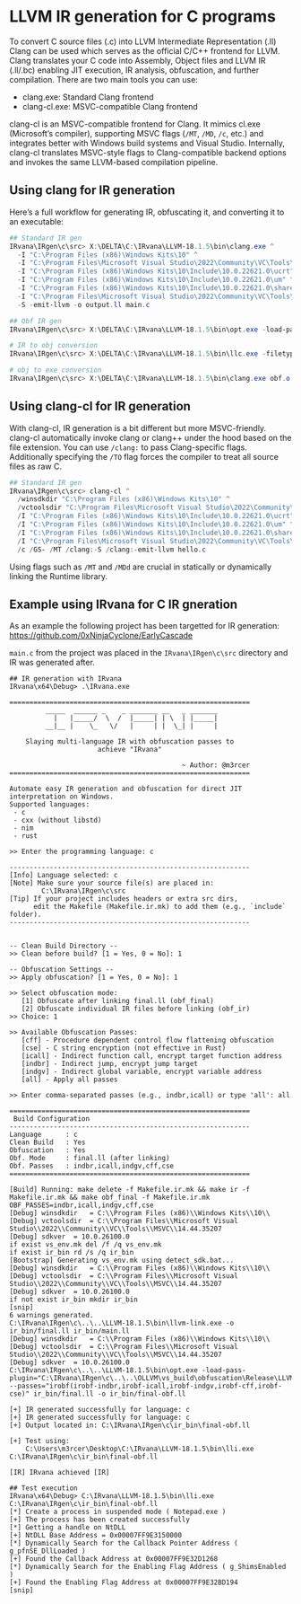 # LLVM IR generation for C programs

To convert C source files (.c) into LLVM Intermediate Representation (.ll)  Clang can be used which serves as the official C/C++ frontend for LLVM. Clang translates your C code into Assembly, Object files and LLVM IR (.ll/.bc) enabling JIT execution, IR analysis, obfuscation, and further compilation.
There are two main tools you can use:
- clang.exe: Standard Clang frontend
- clang-cl.exe: MSVC-compatible Clang frontend

clang-cl is an MSVC-compatible frontend for Clang. It mimics cl.exe (Microsoft’s compiler), supporting MSVC flags (`/MT`, `/MD`, `/c`, etc.) and integrates better with Windows build systems and Visual Studio.
Internally, clang-cl translates MSVC-style flags to Clang-compatible backend options and invokes the same LLVM-based compilation pipeline.


## Using clang for IR generation

Here’s a full workflow for generating IR, obfuscating it, and converting it to an executable:

```powershell
## Standard IR gen
IRvana\IRgen\c\src> X:\DELTA\C:\IRvana\LLVM-18.1.5\bin\clang.exe ^
  -I "C:\Program Files (x86)\Windows Kits\10" ^
  -I "C:\Program Files\Microsoft Visual Studio\2022\Community\VC\Tools\MSVC\14.36.32532" ^
  -I "C:\Program Files (x86)\Windows Kits\10\Include\10.0.22621.0\ucrt" ^
  -I "C:\Program Files (x86)\Windows Kits\10\Include\10.0.22621.0\um" ^
  -I "C:\Program Files (x86)\Windows Kits\10\Include\10.0.22621.0\shared" ^
  -I "C:\Program Files\Microsoft Visual Studio\2022\Community\VC\Tools\MSVC\14.16.27023\include" ^
  -S -emit-llvm -o output.ll main.c

## Obf IR gen
IRvana\IRgen\c\src> X:\DELTA\C:\IRvana\LLVM-18.1.5\bin\opt.exe -load-pass-plugin="X:\DELTA\C:\IRvana\OLLVM\build\obfuscation\Release\LLVMObfuscationx.dll" --passes="irobf(irobf-indbr,irobf-icall,irobf-indgv,irobf-cff,irobf-cse)" output.ll -o obf.ll

# IR to obj conversion
IRvana\IRgen\c\src> X:\DELTA\C:\IRvana\LLVM-18.1.5\bin\llc.exe -filetype=obj obf.ll -o obf.o

# obj to exe conversion
IRvana\IRgen\c\src> X:\DELTA\C:\IRvana\LLVM-18.1.5\bin\clang.exe obf.o -o obf.exe
```

## Using clang-cl for IR generation

With clang-cl, IR generation is a bit different but more MSVC-friendly. clang-cl automatically invoke clang or clang++ under the hood based on the file extension. You can use `/clang:` to pass Clang-specific flags. Additionally specifying the `/TO` flag forces the compiler to treat all source files as raw C.

```powershell
## Standard IR gen
IRvana\IRgen\c\src> clang-cl ^
  /winsdkdir "C:\Program Files (x86)\Windows Kits\10" ^
  /vctoolsdir "C:\Program Files\Microsoft Visual Studio\2022\Community\VC\Tools\MSVC\14.36.32532" ^
  /I "C:\Program Files (x86)\Windows Kits\10\Include\10.0.22621.0\ucrt" ^
  /I "C:\Program Files (x86)\Windows Kits\10\Include\10.0.22621.0\um" ^
  /I "C:\Program Files (x86)\Windows Kits\10\Include\10.0.22621.0\shared" ^
  /I "C:\Program Files\Microsoft Visual Studio\2022\Community\VC\Tools\MSVC\14.16.27023\include" ^
  /c /GS- /MT /clang:-S /clang:-emit-llvm hello.c
```

Using flags such as `/MT` and `/MDd` are crucial in statically or dynamically  linking the Runtime library.

## Example using IRvana for C IR gneration

As an example the following project has been targetted for IR generation: <https://github.com/0xNinjaCyclone/EarlyCascade>

`main.c` from the project was placed in the `IRvana\IRgen\c\src` directory and IR was generated after.

```
## IR generation with IRvana
IRvana\x64\Debug> .\IRvana.exe

============================================================
         _____  ______ _    _ _______ __   _ _______
           |   |_____/  \  /  |_____| | \  | |_____|
         __|__ |    \_   \/   |     | |  \_| |     |

    Slaying multi-language IR with obfuscation passes to
                      achieve "IRvana"

                                           ~ Author: @m3rcer
============================================================

Automate easy IR generation and obfuscation for direct JIT interpretation on Windows.
Supported languages:
 - c
 - cxx (without libstd)
 - nim
 - rust

>> Enter the programming language: c

------------------------------------------------------------
[Info] Language selected: c
[Note] Make sure your source file(s) are placed in:
        C:\IRvana\IRgen\c\src
[Tip] If your project includes headers or extra src dirs,
      edit the Makefile (Makefile.ir.mk) to add them (e.g., `include` folder).
------------------------------------------------------------


-- Clean Build Directory --
>> Clean before build? [1 = Yes, 0 = No]: 1

-- Obfuscation Settings --
>> Apply obfuscation? [1 = Yes, 0 = No]: 1

>> Select obfuscation mode:
   [1] Obfuscate after linking final.ll (obf_final)
   [2] Obfuscate individual IR files before linking (obf_ir)
>> Choice: 1

>> Available Obfuscation Passes:
   [cff] - Procedure dependent control flow flattening obfuscation
   [cse] - C string encryption (not effective in Rust)
   [icall] - Indirect function call, encrypt target function address
   [indbr] - Indirect jump, encrypt jump target
   [indgv] - Indirect global variable, encrypt variable address
   [all] - Apply all passes

>> Enter comma-separated passes (e.g., indbr,icall) or type 'all': all

============================================================
 Build Configuration
------------------------------------------------------------
Language      : c
Clean Build   : Yes
Obfuscation   : Yes
Obf. Mode     : final.ll (after linking)
Obf. Passes   : indbr,icall,indgv,cff,cse
============================================================

[Build] Running: make delete -f Makefile.ir.mk && make ir -f Makefile.ir.mk && make obf_final -f Makefile.ir.mk OBF_PASSES=indbr,icall,indgv,cff,cse
[Debug] winsdkdir   = C:\\Program Files (x86)\\Windows Kits\\10\\
[Debug] vctoolsdir  = C:\\Program Files\\Microsoft Visual Studio\\2022\\Community\\VC\\Tools\\MSVC\\14.44.35207
[Debug] sdkver  = 10.0.26100.0
if exist vs_env.mk del /f /q vs_env.mk
if exist ir_bin rd /s /q ir_bin
[Bootstrap] Generating vs_env.mk using detect_sdk.bat...
[Debug] winsdkdir   = C:\\Program Files (x86)\\Windows Kits\\10\\
[Debug] vctoolsdir  = C:\\Program Files\\Microsoft Visual Studio\\2022\\Community\\VC\\Tools\\MSVC\\14.44.35207
[Debug] sdkver  = 10.0.26100.0
if not exist ir_bin mkdir ir_bin
[snip]
6 warnings generated.
C:\IRvana\IRgen\c\..\..\LLVM-18.1.5\bin\llvm-link.exe -o ir_bin/final.ll ir_bin/main.ll
[Debug] winsdkdir   = C:\\Program Files (x86)\\Windows Kits\\10\\
[Debug] vctoolsdir  = C:\\Program Files\\Microsoft Visual Studio\\2022\\Community\\VC\\Tools\\MSVC\\14.44.35207
[Debug] sdkver  = 10.0.26100.0
C:\IRvana\IRgen\c\..\..\LLVM-18.1.5\bin\opt.exe -load-pass-plugin="C:\IRvana\IRgen\c\..\..\OLLVM\vs_build\obfuscation\Release\LLVMObfuscationx.dll" --passes="irobf(irobf-indbr,irobf-icall,irobf-indgv,irobf-cff,irobf-cse)" ir_bin/final.ll -o ir_bin/final-obf.ll

[+] IR generated successfully for language: c
[+] IR generated successfully for language: c
[+] Output located in: C:\IRvana\IRgen\c\ir_bin\final-obf.ll

[+] Test using:
    C:\Users\m3rcer\Desktop\C:\IRvana\LLVM-18.1.5\bin\lli.exe C:\IRvana\IRgen\c\ir_bin\final-obf.ll

[IR] IRvana achieved [IR]

## Test execution
IRvana\x64\Debug> C:\IRvana\LLVM-18.1.5\bin\lli.exe C:\IRvana\IRgen\c\ir_bin\final-obf.ll
[*] Create a process in suspended mode ( Notepad.exe )
[+] The process has been created successfully
[*] Getting a handle on NtDLL
[+] NtDLL Base Address = 0x00007FF9E3150000
[*] Dynamically Search for the Callback Pointer Address ( g_pfnSE_DllLoaded )
[+] Found the Callback Address at 0x00007FF9E32D1268
[*] Dynamically Search for the Enabling Flag Address ( g_ShimsEnabled )
[+] Found the Enabling Flag Address at 0x00007FF9E32BD194
[snip]
```



